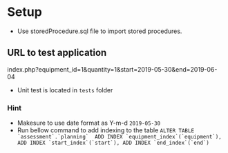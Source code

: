 # Setup
- Use storedProcedure.sql file to import stored procedures.

## URL to test application
index.php?equipment_id=1&quantity=1&start=2019-05-30&end=2019-06-04
- Unit test is located in `tests` folder

### Hint
- Makesure to use date format as Y-m-d `2019-05-30`
- Run bellow command to add indexing to the table
```ALTER TABLE `assessment`.`planning` 
ADD INDEX `equipment_index`(`equipment`),
ADD INDEX `start_index`(`start`),
ADD INDEX `end_index`(`end`)```







